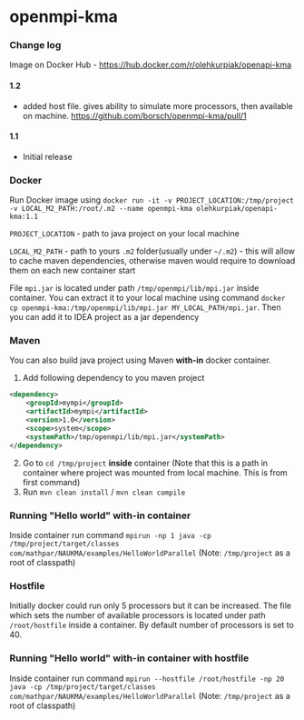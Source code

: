 # openmpi-kma

### Change log
Image on Docker Hub - https://hub.docker.com/r/olehkurpiak/openapi-kma

#### 1.2
- added host file. gives ability to simulate more processors, then available on machine. https://github.com/borsch/openmpi-kma/pull/1 
#### 1.1
- Initial release

### Docker
Run Docker image using `docker run -it -v PROJECT_LOCATION:/tmp/project -v LOCAL_M2_PATH:/root/.m2 --name openmpi-kma olehkurpiak/openapi-kma:1.1`

`PROJECT_LOCATION` - path to java project on your local machine

`LOCAL_M2_PATH` - path to yours `.m2` folder(usually under `~/.m2`) - this will allow to cache maven dependencies, otherwise maven would require to download them on each new container start

File `mpi.jar` is located under path `/tmp/openmpi/lib/mpi.jar` inside container. You can extract it to your local machine using command `docker cp openmpi-kma:/tmp/openmpi/lib/mpi.jar MY_LOCAL_PATH/mpi.jar`. Then you can add it to IDEA project as a jar dependency


### Maven
You can also build java project using Maven <b>with-in</b> docker container. 

1. Add following dependency to you maven project
```xml
<dependency>
    <groupId>mympi</groupId>
    <artifactId>mympi</artifactId>
    <version>1.0</version>
    <scope>system</scope>
    <systemPath>/tmp/openmpi/lib/mpi.jar</systemPath>
</dependency>
```

2. Go to `cd /tmp/project` <b>inside</b> container (Note that this is a path in container where project was mounted from local machine. This is from first command)
3. Run `mvn clean install` / `mvn clean compile`

### Running "Hello world" with-in container

Inside container run command `mpirun -np 1 java -cp /tmp/project/target/classes com/mathpar/NAUKMA/examples/HelloWorldParallel` (Note: `/tmp/project` as a root of classpath)

### Hostfile
Initially docker could run only 5 processors but it can be increased.
The file which sets the number of available processors is located under path `/root/hostfile` inside a container.
By default number of processors is set to 40.

### Running "Hello world" with-in container with hostfile

Inside container run command `mpirun --hostfile /root/hostfile -np 20 java -cp /tmp/project/target/classes com/mathpar/NAUKMA/examples/HelloWorldParallel` (Note: `/tmp/project` as a root of classpath)
